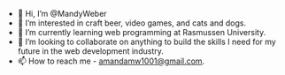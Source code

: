 - 👋 Hi, I’m @MandyWeber
- 👀 I’m interested in craft beer, video games, and cats and dogs.
- 🌱 I’m currently learning web programming at Rasmussen University.
- 💞️ I’m looking to collaborate on anything to build the skills I need for my future in the web development industry.
- 📫 How to reach me - amandamw1001@gmail.com.

<!---
MandyWeber/MandyWeber is a ✨ special ✨ repository because its `README.md` (this file) appears on your GitHub profile.
You can click the Preview link to take a look at your changes.
--->

